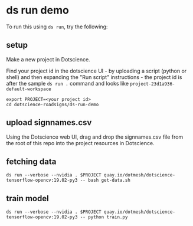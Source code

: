 # ds run demo

To run this using `ds run`, try the following:

## setup

Make a new project in Dotscience.

Find your project id in the dotscience UI - by uploading a script (python or shell) and then expanding the "Run script" instructions - the project id is after the sample `ds run .` command and looks like `project-23d1a936-default-workspace`

```
export PROJECT=<your project id>
cd dotscience-roadsigns/ds-run-demo
```

## upload signnames.csv

Using the Dotscience web UI, drag and drop the signnames.csv file from the root of this repo into the project resources in Dotscience.

## fetching data

```
ds run --verbose --nvidia . $PROJECT quay.io/dotmesh/dotscience-tensorflow-opencv:19.02-py3 -- bash get-data.sh
```

## train model

```
ds run --verbose --nvidia . $PROJECT quay.io/dotmesh/dotscience-tensorflow-opencv:19.02-py3 -- python train.py
```

